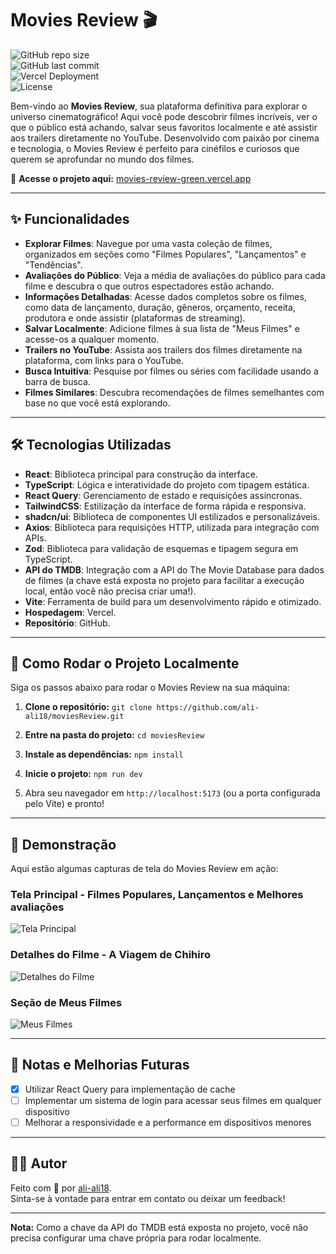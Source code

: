 # Movies Review 🎬

![GitHub repo size](https://img.shields.io/github/repo-size/ali-ali18/moviesReview?style=for-the-badge)  
![GitHub last commit](https://img.shields.io/github/last-commit/ali-ali18/moviesReview?style=for-the-badge)  
![Vercel Deployment](https://img.shields.io/badge/Vercel-Deployed-brightgreen?style=for-the-badge&logo=vercel)  
![License](https://img.shields.io/github/license/ali-ali18/moviesReview?style=for-the-badge)

Bem-vindo ao **Movies Review**, sua plataforma definitiva para explorar o universo cinematográfico! Aqui você pode descobrir filmes incríveis, ver o que o público está achando, salvar seus favoritos localmente e até assistir aos trailers diretamente no YouTube. Desenvolvido com paixão por cinema e tecnologia, o Movies Review é perfeito para cinéfilos e curiosos que querem se aprofundar no mundo dos filmes.

🔗 **Acesse o projeto aqui:** [movies-review-green.vercel.app](https://movies-review-green.vercel.app/)

---

## ✨ Funcionalidades

- **Explorar Filmes**: Navegue por uma vasta coleção de filmes, organizados em seções como "Filmes Populares", "Lançamentos" e "Tendências".
- **Avaliações do Público**: Veja a média de avaliações do público para cada filme e descubra o que outros espectadores estão achando.
- **Informações Detalhadas**: Acesse dados completos sobre os filmes, como data de lançamento, duração, gêneros, orçamento, receita, produtora e onde assistir (plataformas de streaming).
- **Salvar Localmente**: Adicione filmes à sua lista de "Meus Filmes" e acesse-os a qualquer momento.
- **Trailers no YouTube**: Assista aos trailers dos filmes diretamente na plataforma, com links para o YouTube.
- **Busca Intuitiva**: Pesquise por filmes ou séries com facilidade usando a barra de busca.
- **Filmes Similares**: Descubra recomendações de filmes semelhantes com base no que você está explorando.

---

## 🛠 Tecnologias Utilizadas

- **React**: Biblioteca principal para construção da interface.
- **TypeScript**: Lógica e interatividade do projeto com tipagem estática.
- **React Query**: Gerenciamento de estado e requisições assíncronas.
- **TailwindCSS**: Estilização da interface de forma rápida e responsiva.
- **shadcn/ui**: Biblioteca de componentes UI estilizados e personalizáveis.
- **Axios**: Biblioteca para requisições HTTP, utilizada para integração com APIs.
- **Zod**: Biblioteca para validação de esquemas e tipagem segura em TypeScript.
- **API do TMDB**: Integração com a API do The Movie Database para dados de filmes (a chave está exposta no projeto para facilitar a execução local, então você não precisa criar uma!).
- **Vite**: Ferramenta de build para um desenvolvimento rápido e otimizado.
- **Hospedagem**: Vercel.
- **Repositório**: GitHub.

---
## 🚀 Como Rodar o Projeto Localmente

Siga os passos abaixo para rodar o Movies Review na sua máquina:

1. **Clone o repositório:**
```git clone https://github.com/ali-ali18/moviesReview.git```

2. **Entre na pasta do projeto:**
```cd moviesReview```

3. **Instale as dependências:**
```npm install```

4. **Inicie o projeto:**
```npm run dev```

5. Abra seu navegador em `http://localhost:5173` (ou a porta configurada pelo Vite) e pronto!

---

## 📸 Demonstração

Aqui estão algumas capturas de tela do Movies Review em ação:

### Tela Principal - Filmes Populares, Lançamentos e Melhores avaliações
![Tela Principal](https://imgur.com/xfzTIHE.png)

### Detalhes do Filme - A Viagem de Chihiro
![Detalhes do Filme](https://imgur.com/AlgKJhk.png)

### Seção de Meus Filmes
![Meus Filmes](https://imgur.com/WzJNRqJ.png)

---

## 📝 Notas e Melhorias Futuras

- [x] Utilizar React Query para implementação de cache
- [ ] Implementar um sistema de login para acessar seus filmes em qualquer dispositivo
- [ ] Melhorar a responsividade e a performance em dispositivos menores
      
---

## 👨‍💻 Autor

Feito com 💚 por [ali-ali18](https://github.com/ali-ali18).  
Sinta-se à vontade para entrar em contato ou deixar um feedback!

---

**Nota:** Como a chave da API do TMDB está exposta no projeto, você não precisa configurar uma chave própria para rodar localmente.
